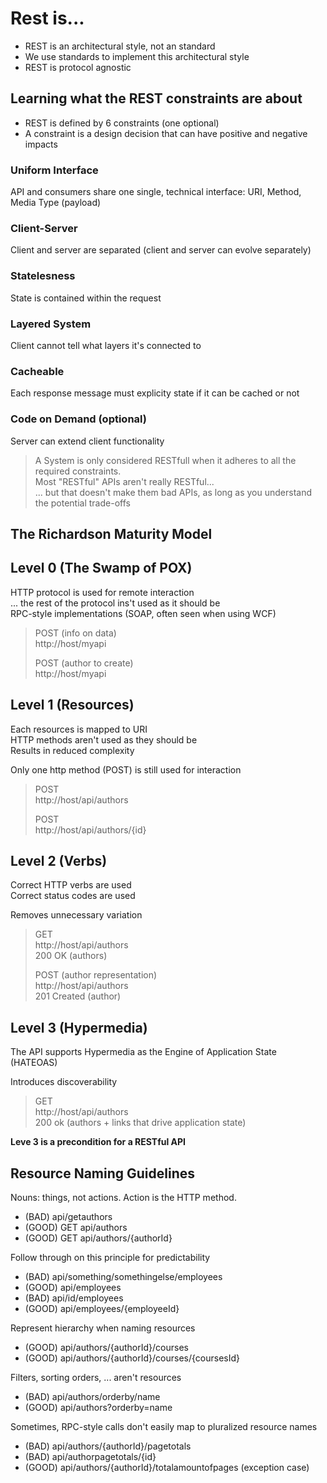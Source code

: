 # Rest is...

- REST is an architectural style, not an standard
- We use standards to implement this architectural style
- REST is protocol agnostic

## Learning what the REST constraints are about

- REST is defined by 6 constraints (one optional)
- A constraint is a design decision that can have positive and negative impacts

### Uniform Interface

API and consumers share one single, technical interface: URI, Method, Media Type (payload)

### Client-Server

Client and server are separated (client and server can evolve separately)

### Statelesness

State is contained within the request

### Layered System

Client cannot tell what layers it's connected to

### Cacheable

Each response message must explicity state if it can be cached or not

### Code on Demand (optional)

Server can extend client functionality

> A System is only considered RESTfull when it adheres to all the required constraints.  
> Most "RESTful" APIs aren't really RESTful...  
> ... but that doesn't make them bad APIs, as long as you understand the potential trade-offs

## The Richardson Maturity Model

## Level 0 (The Swamp of POX)

HTTP protocol is used for remote interaction  
... the rest of the protocol ins't used as it should be  
RPC-style implementations (SOAP, often seen when using WCF)

> POST (info on data)  
> http://host/myapi
>
> POST (author to create)  
> http://host/myapi

## Level 1 (Resources)

Each resources is mapped to URI  
HTTP methods aren't used as they should be  
Results in reduced complexity

Only one http method (POST) is still used for interaction

> POST  
> http://host/api/authors
>
> POST  
> http://host/api/authors/{id}

## Level 2 (Verbs)

Correct HTTP verbs are used  
Correct status codes are used

Removes unnecessary variation

> GET  
> http://host/api/authors  
> 200 OK (authors)
>
> POST (author representation)  
> http://host/api/authors  
> 201 Created (author)

## Level 3 (Hypermedia)

The API supports Hypermedia as the Engine of Application State (HATEOAS)

Introduces discoverability

> GET  
> http://host/api/authors  
> 200 ok (authors + links that drive application state)

**Leve 3 is a precondition for a RESTful API**

## Resource Naming Guidelines

Nouns: things, not actions. Action is the HTTP method.

- (BAD) api/getauthors
- (GOOD) GET api/authors
- (GOOD) GET api/authors/{authorId}

Follow through on this principle for predictability

- (BAD) api/something/somethingelse/employees
- (GOOD) api/employees
- (BAD) api/id/employees
- (GOOD) api/employees/{employeeId}

Represent hierarchy when naming resources

- (GOOD) api/authors/{authorId}/courses
- (GOOD) api/authors/{authorId}/courses/{coursesId}

Filters, sorting orders, ... aren't resources

- (BAD) api/authors/orderby/name
- (GOOD) api/authors?orderby=name

Sometimes, RPC-style calls don't easily map to pluralized resource names

- (BAD) api/authors/{authorId}/pagetotals
- (BAD) api/authorpagetotals/{id}
- (GOOD) api/authors/{authorId}/totalamountofpages (exception case)

